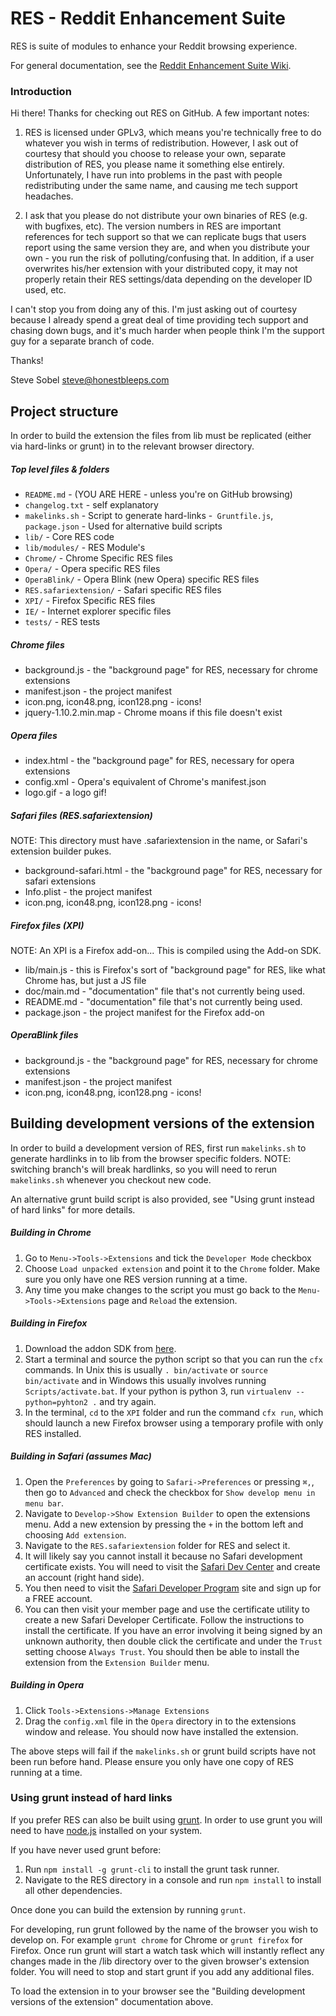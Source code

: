 # RES - Reddit Enhancement Suite

RES is suite of modules to enhance your Reddit browsing experience. 

For general documentation, see the [Reddit Enhancement Suite Wiki](http://redditenhancementsuite.com:8080/wiki/).

### Introduction

Hi there! Thanks for checking out RES on GitHub.  A few important notes:

1. RES is licensed under GPLv3, which means you're technically free to do whatever you wish in terms of redistribution.  However, I ask out of courtesy that should you choose to release your own, separate distribution of RES, you please name it something else entirely. Unfortunately, I have run into problems in the past with people redistributing under the same name, and causing me tech support headaches.

2. I ask that you please do not distribute your own binaries of RES (e.g. with bugfixes, etc).  The version numbers in RES are important references for tech support so that we can replicate bugs that users report using the same version they are, and when you distribute your own - you run the risk of polluting/confusing that.  In addition, if a user overwrites his/her extension with your distributed copy, it may not properly retain their RES settings/data depending on the developer ID used, etc.

I can't stop you from doing any of this. I'm just asking out of courtesy because I already spend a great deal of time providing tech support and chasing down bugs, and it's much harder when people think I'm the support guy for a separate branch of code.

Thanks!

Steve Sobel
steve@honestbleeps.com

## Project structure

In order to build the extension the files from lib must be replicated (either via hard-links or grunt) in to the relevant browser directory.

##### Top level files & folders

- `README.md` - (YOU ARE HERE - unless you're on GitHub browsing)
- `changelog.txt` - self explanatory
- `makelinks.sh` - Script to generate hard-links
-` Gruntfile.js`, `package.json` - Used for alternative build scripts
- `lib/` - Core RES code
- `lib/modules/` - RES Module's
- `Chrome/` - Chrome Specific RES files
- `Opera/` - Opera specific RES files
- `OperaBlink/` - Opera Blink (new Opera) specific RES files
- `RES.safariextension/`  - Safari specific RES files
- `XPI/` - Firefox Specific RES files
- `IE/` - Internet explorer specific files
- `tests/` - RES tests

##### Chrome files

  - background.js - the "background page" for RES, necessary for chrome extensions
  - manifest.json - the project manifest
  - icon.png, icon48.png, icon128.png - icons!
  - jquery-1.10.2.min.map - Chrome moans if this file doesn't exist

##### Opera files

  - index.html - the "background page" for RES, necessary for opera extensions
  - config.xml - Opera's equivalent of Chrome's manifest.json
  - logo.gif - a logo gif!

##### Safari files (RES.safariextension)
NOTE: This directory must have .safariextension in the name, or Safari's extension builder pukes.

  - background-safari.html - the "background page" for RES, necessary for safari extensions
  - Info.plist - the project manifest
  - icon.png, icon48.png, icon128.png - icons!

##### Firefox files (XPI)
NOTE: An XPI is a Firefox add-on... This is compiled using the Add-on SDK.

  - lib/main.js - this is Firefox's sort of "background page" for RES, like what Chrome has, but just a JS file
  - doc/main.md - "documentation" file that's not currently being used.
  - README.md - "documentation" file that's not currently being used.
  - package.json - the project manifest for the Firefox add-on

##### OperaBlink files

  - background.js - the "background page" for RES, necessary for chrome extensions
  - manifest.json - the project manifest
  - icon.png, icon48.png, icon128.png - icons!

## Building development versions of the extension

In order to build a development version of RES, first run `makelinks.sh` to generate hardlinks in to lib from the browser specific folders. NOTE: switching branch's will break hardlinks, so you will need to rerun `makelinks.sh` whenever you checkout new code. 

An alternative grunt build script is also provided, see "Using grunt instead of hard links" for more details.

##### Building in Chrome

  1. Go to `Menu->Tools->Extensions` and tick the `Developer Mode` checkbox
  2. Choose `Load unpacked extension` and point it to the `Chrome` folder.  Make sure you only have one RES version running at a time.
  3. Any time you make changes to the script you must go back to the `Menu->Tools->Extensions` page and ``Reload`` the extension.

##### Building in Firefox

  1. Download the addon SDK from [here](https://ftp.mozilla.org/pub/mozilla.org/labs/jetpack/jetpack-sdk-latest.zip).
  2. Start a terminal and source the python script so that you can run the ``cfx`` commands. In Unix this is usually ``. bin/activate`` or ``source bin/activate`` and in Windows this usually involves running ``Scripts/activate.bat``. If your python is python 3, run ``virtualenv --python=pyhton2 .`` and try again.
  3. In the terminal, ``cd`` to the ``XPI`` folder and run the command ``cfx run``, which should launch a new Firefox browser using a temporary profile with only RES installed. 

##### Building in Safari (assumes Mac)

  1. Open the ``Preferences`` by going to ``Safari->Preferences`` or pressing ``⌘,``, then go to ``Advanced`` and check the checkbox for ``Show develop menu in menu bar``. 
  2. Navigate to ``Develop->Show Extension Builder`` to open the extensions menu. Add a new extension by pressing the ``+`` in the bottom left and choosing ``Add extension``.
  3. Navigate to the ``RES.safariextension`` folder for RES and select it. 
  4. It will likely say you cannot install it because no Safari development certificate exists. You will need to visit the [Safari Dev Center](https://developer.apple.com/devcenter/safari/index.action) and create an account (right hand side).
  5. You then need to visit the [Safari Developer Program](https://developer.apple.com/programs/safari/) site and sign up for a FREE account.
  6. You can then visit your member page and use the certificate utility to create a new Safari Developer Certificate. Follow the instructions to install the certificate. If you have an error involving it being signed by an unknown authority, then double click the certificate and under the ``Trust`` setting choose ``Always Trust``. You should then be able to install the extension from the ``Extension Builder`` menu.

##### Building in Opera
  1. Click ``Tools->Extensions->Manage Extensions``
  2. Drag the ``config.xml`` file in the ``Opera`` directory in to the extensions window and release. You should now have installed the extension. 

The above steps will fail if the `makelinks.sh` or grunt build scripts have not been run before hand. Please ensure you only have one copy of RES running at a time.

### Using grunt instead of hard links

If you prefer RES can also be built using [grunt](http://gruntjs.com/). In order to use grunt you will need to have [node.js](http://nodejs.org/) installed on your system.

If you have never used grunt before:

1. Run `npm install -g grunt-cli` to install the grunt task runner.
2. Navigate to the RES directory in a console and run `npm install` to install all other dependencies.

Once done you can build the extension by running `grunt`. 

For developing, run grunt followed by the name of the browser you wish to develop on. For example `grunt chrome` for Chrome or `grunt firefox` for Firefox. Once run grunt will start a watch task which will instantly reflect any changes made in the /lib directory over to the given browser's extension folder. You will need to stop and start grunt if you add any additional files.

To load the extension in to your browser see the "Building development versions of the extension" documentation above. 